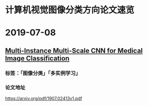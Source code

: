 # 计算机视觉图像分类方向论文速览
# 2019-07-08
## [Multi-Instance Multi-Scale CNN for Medical Image Classification](https://github.com/Sophia-11/Awesome-CV-Paper-Review/blob/master/Image%20Classification/Multi-Instance%20Multi-Scale%20CNN%20for%20Medical.md)
### 标签：「图像分类」「多实例学习」
### 论文地址
https://arxiv.org/pdf/1907.02413v1.pdf
